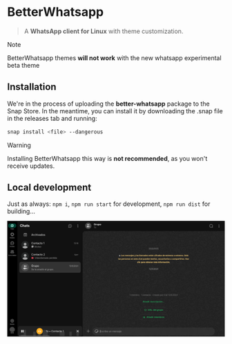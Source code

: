 # BetterWhatsapp

> A **WhatsApp client for Linux** with theme customization.

> [!NOTE]
> BetterWhatsapp themes **will not work** with the new whatsapp experimental beta theme

## Installation

We're in the process of uploading the **better-whatsapp** package to the Snap Store. In the meantime, you can install it by downloading the .snap file in the releases tab and running:
```sh
snap install <file> --dangerous
```

> [!WARNING]
> Installing BetterWhatsapp this way is **not recommended**, as you won't receive updates.

## Local development
Just as always: `npm i`, `npm run start` for development, `npm run dist` for building...

![Betterwhatsapp Preview](preview.png)
